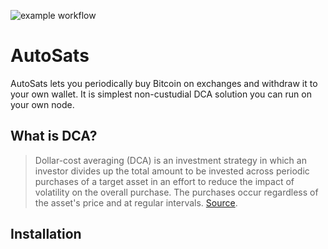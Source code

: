 ![example workflow](https://github.com/bezysoftware/autosats/actions/workflows/build/badge.svg)

# AutoSats

AutoSats lets you periodically buy Bitcoin on exchanges and withdraw it to your own wallet. 
It is simplest non-custudial DCA solution you can run on your own node.

## What is DCA?

> Dollar-cost averaging (DCA) is an investment strategy in which an investor divides up the total amount to be invested across periodic purchases of a target asset in an effort to reduce the impact of volatility on the overall purchase. The purchases occur regardless of the asset's price and at regular intervals.
[Source](https://www.investopedia.com/terms/d/dollarcostaveraging.asp).

## Installation
